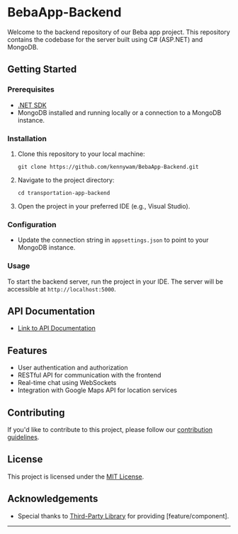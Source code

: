 # BebaApp-Backend

Welcome to the backend repository of our Beba app project. This repository contains the codebase for the server built using C# (ASP.NET) and MongoDB.

## Getting Started

### Prerequisites

- [.NET SDK](https://dotnet.microsoft.com/download)
- MongoDB installed and running locally or a connection to a MongoDB instance.

### Installation

1. Clone this repository to your local machine:
   ```
   git clone https://github.com/kennywam/BebaApp-Backend.git
   ```

2. Navigate to the project directory:
   ```
   cd transportation-app-backend
   ```

3. Open the project in your preferred IDE (e.g., Visual Studio).

### Configuration

- Update the connection string in `appsettings.json` to point to your MongoDB instance.

### Usage

To start the backend server, run the project in your IDE. The server will be accessible at `http://localhost:5000`.

## API Documentation

- [Link to API Documentation](API_DOCS.md)

## Features

- User authentication and authorization
- RESTful API for communication with the frontend
- Real-time chat using WebSockets
- Integration with Google Maps API for location services

## Contributing

If you'd like to contribute to this project, please follow our [contribution guidelines](CONTRIBUTING.md).

## License

This project is licensed under the [MIT License](LICENSE.md).

## Acknowledgements

- Special thanks to [Third-Party Library](https://github.com/third-party/library) for providing [feature/component].

---

